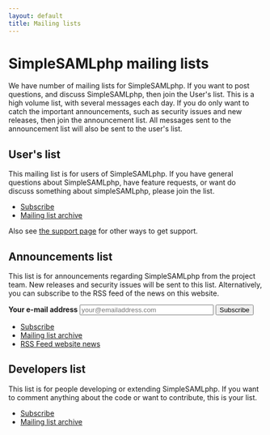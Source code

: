```yaml
---
layout: default
title: Mailing lists
---
```

# SimpleSAMLphp mailing lists

We have number of mailing lists for SimpleSAMLphp. If you want to post questions, and discuss SimpleSAMLphp, then join the User's list. This is a high volume list, with several messages each day. If you do only want to catch the important announcements, such as security issues and new releases, then join the announcement list. All messages sent to the announcement list will also be sent to the user's list.

## User's list

This mailing list is for users of SimpleSAMLphp. If you have general questions about SimpleSAMLphp, have feature requests, or want do discuss something about simpleSAMLphp, please join the list.

* [Subscribe](mailto:simplesamlphp+subscribe@googlegroups.com)
* [Mailing list archive](https://groups.google.com/g/simplesamlphp)

Also see [the support page](/support) for other ways to get support.

## Announcements list

This list is for announcements regarding SimpleSAMLphp from the project team. New releases and security issues will be sent to this list.
Alternatively, you can subscribe to the RSS feed of the news on this website.

<form action="http://groups.google.com/group/simplesamlphp-announce/boxsubscribe">
<strong>Your e-mail address</strong>
<input type="text" name="email" size="30" placeholder="your@emailaddress.com" />
<input type="submit" name="sub" value="Subscribe">
</form>

* [Subscribe](mailto:simplesamlphp-announce+subscribe@googlegroups.com)
* [Mailing list archive](https://groups.google.com/g/simplesamlphp-announce)
* [RSS Feed website news](/feed.xml)

## Developers list

This list is for people developing or extending SimpleSAMLphp. If you want to comment anything about the code or want to
contribute, this is your list.

* [Subscribe](mailto:simplesamlphp-dev+subscribe@googlegroups.com)
* [Mailing list archive](https://groups.google.com/g/simplesamlphp-dev)
